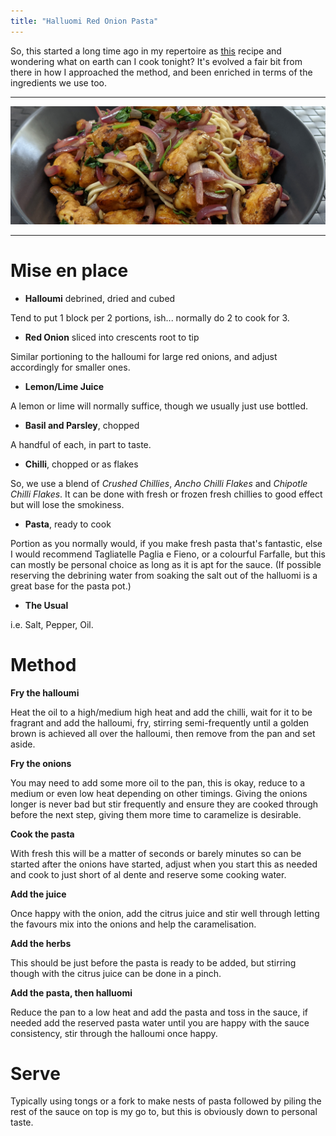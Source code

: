 ```yaml
---
title: "Halluomi Red Onion Pasta"
---
```


So, this started a long time ago in my repertoire as [this](https://www.bbc.co.uk/food/recipes/pastawithhaloumiandr_81586) recipe and wondering what on earth can I cook tonight? 
It's evolved a fair bit from there in how I approached the method, and been enriched in terms of the ingredients we use too. 

---

![Crisp Halluomi, soft pink onion cresents and herbs heaped over fresh pasta](/assets/images/halluomi-red-onion-pasta.png)

---

# Mise en place

* **Halloumi** debrined, dried and cubed

Tend to put 1 block per 2 portions, ish... normally do 2 to cook for 3.

* **Red Onion** sliced into crescents root to tip

Similar portioning to the halloumi for large red onions, and adjust accordingly for smaller ones.

* **Lemon/Lime Juice**

A lemon or lime will normally suffice, though we usually just use bottled.

* **Basil and Parsley**, chopped

A handful of each, in part to taste.

* **Chilli**, chopped or as flakes

So, we use a blend of *Crushed Chillies*, *Ancho Chilli Flakes* and *Chipotle Chilli Flakes*. 
It can be done with fresh or frozen fresh chillies to good effect but will lose the smokiness.

* **Pasta**, ready to cook

Portion as you normally would, if you make fresh pasta that's fantastic, else I would recommend Tagliatelle Paglia e Fieno, or a colourful Farfalle, but this can mostly be personal choice as long as it is apt for the sauce.
(If possible reserving the debrining water from soaking the salt out of the halluomi is a great base for the pasta pot.)

* **The Usual**

i.e. Salt, Pepper, Oil.

# Method


**Fry the halloumi**

Heat the oil to a high/medium high heat and add the chilli, wait for it to be fragrant and add the halloumi, fry, stirring semi-frequently until a golden brown is achieved all over the halloumi, then remove from the pan and set aside.

**Fry the onions**

You may need to add some more oil to the pan, this is okay, reduce to a medium or even low heat depending on other timings. 
Giving the onions longer is never bad but stir frequently and ensure they are cooked through before the next step, giving them more time to caramelize is desirable.

**Cook the pasta**

With fresh this will be a matter of seconds or barely minutes so can be started after the onions have started, adjust when you start this as needed and cook to just short of al dente and reserve some cooking water.

**Add the juice**

Once happy with the onion, add the citrus juice and stir well through letting the favours mix into the onions and help the caramelisation.

**Add the herbs**

This should be just before the pasta is ready to be added, but stirring though with the citrus juice can be done in a pinch.

**Add the pasta, then halluomi**

Reduce the pan to a low heat and add the pasta and toss in the sauce, if needed add the reserved pasta water until you are happy with the sauce consistency, stir through the halloumi once happy. 

# Serve
Typically using tongs or a fork to make nests of pasta followed by piling the rest of the sauce on top is my go to, but this is obviously down to personal taste.